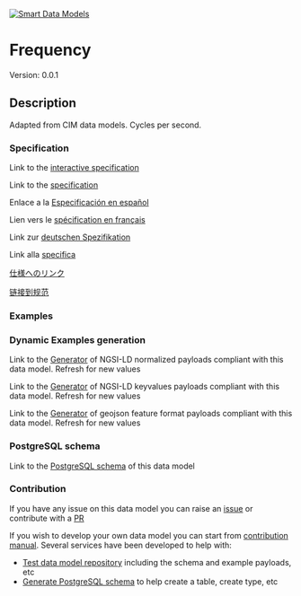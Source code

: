[![Smart Data Models](https://smartdatamodels.org/wp-content/uploads/2022/01/SmartDataModels_logo.png "Logo")](https://smartdatamodels.org)
# Frequency
Version: 0.0.1

## Description 

Adapted from CIM data models. Cycles per second.
### Specification

Link to the [interactive specification](https://swagger.lab.fiware.org/?url=https://smart-data-models.github.io/dataModel.EnergyCIM/Frequency/swagger.yaml)

Link to the [specification](https://github.com/smart-data-models/dataModel.EnergyCIM/blob/master/Frequency/doc/spec.md)

Enlace a la [Especificación en español](https://github.com/smart-data-models/dataModel.EnergyCIM/blob/master/Frequency/doc/spec_ES.md)

Lien vers le [spécification en français](https://github.com/smart-data-models/dataModel.EnergyCIM/blob/master/Frequency/doc/spec_FR.md)

Link zur [deutschen Spezifikation](https://github.com/smart-data-models/dataModel.EnergyCIM/blob/master/Frequency/doc/spec_DE.md)

Link alla [specifica](https://github.com/smart-data-models/dataModel.EnergyCIM/blob/master/Frequency/doc/spec_IT.md)

[仕様へのリンク](https://github.com/smart-data-models/dataModel.EnergyCIM/blob/master/Frequency/doc/spec_JA.md)

[链接到规范](https://github.com/smart-data-models/dataModel.EnergyCIM/blob/master/Frequency/doc/spec_ZH.md)
### Examples
### Dynamic Examples generation

Link to the [Generator](https://smartdatamodels.org/extra/ngsi-ld_generator.php?schemaUrl=https://raw.githubusercontent.com/smart-data-models/dataModel.EnergyCIM/master/Frequency/schema.json&email=info@smartdatamodels.org) of NGSI-LD normalized payloads compliant with this data model. Refresh for new values

Link to the [Generator](https://smartdatamodels.org/extra/ngsi-ld_generator_keyvalues.php?schemaUrl=https://raw.githubusercontent.com/smart-data-models/dataModel.EnergyCIM/master/Frequency/schema.json&email=info@smartdatamodels.org) of NGSI-LD keyvalues payloads compliant with this data model. Refresh for new values

Link to the [Generator](https://smartdatamodels.org/extra/geojson_features_generator.php?schemaUrl=https://raw.githubusercontent.com/smart-data-models/dataModel.EnergyCIM/master/Frequency/schema.json&email=info@smartdatamodels.org) of geojson feature format payloads compliant with this data model. Refresh for new values
### PostgreSQL schema

Link to the [PostgreSQL schema](https://smart-data-models.github.io/dataModel.EnergyCIM/Frequency/schema.sql) of this data model
### Contribution

 If you have any issue on this data model you can raise an [issue](https://github.com/smart-data-models/dataModel.EnergyCIM/issues)  or contribute with a [PR](https://github.com/smart-data-models/dataModel.EnergyCIM/pulls)

 If you wish to develop your own data model you can start from [contribution manual](https://bit.ly/contribution_manual). Several services have been developed to help with: 
 - [Test data model repository](https://smartdatamodels.org/index.php/data-models-contribution-api/) including the schema and example payloads, etc
 - [Generate PostgreSQL schema](https://smartdatamodels.org/index.php/sql-service/) to help create a table, create type, etc